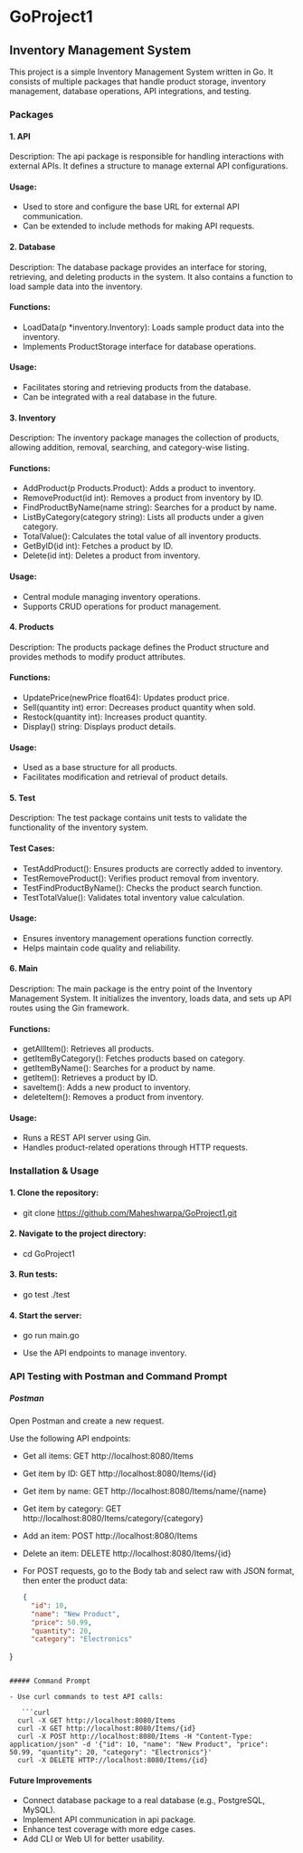 # GoProject1

## Inventory Management System

This project is a simple Inventory Management System written in Go. It consists of multiple packages that handle product storage, inventory management, database operations, API integrations, and testing.


### Packages

#### 1. API

Description:
The api package is responsible for handling interactions with external APIs. It defines a structure to manage external API configurations.

#### Usage:

- Used to store and configure the base URL for external API communication.
- Can be extended to include methods for making API requests.

#### 2. Database

Description:
The database package provides an interface for storing, retrieving, and deleting products in the system. It also contains a function to load sample data into the inventory.

#### Functions:

- LoadData(p *inventory.Inventory): Loads sample product data into the inventory.
- Implements ProductStorage interface for database operations.

#### Usage:

- Facilitates storing and retrieving products from the database.
- Can be integrated with a real database in the future.


#### 3. Inventory

Description:
The inventory package manages the collection of products, allowing addition, removal, searching, and category-wise listing.

#### Functions:

- AddProduct(p Products.Product): Adds a product to inventory.
- RemoveProduct(id int): Removes a product from inventory by ID.
- FindProductByName(name string): Searches for a product by name.
- ListByCategory(category string): Lists all products under a given category.
- TotalValue(): Calculates the total value of all inventory products.
- GetByID(id int): Fetches a product by ID.
- Delete(id int): Deletes a product from inventory.

#### Usage:

- Central module managing inventory operations.
- Supports CRUD operations for product management.

#### 4. Products

Description:
The products package defines the Product structure and provides methods to modify product attributes.

#### Functions:

- UpdatePrice(newPrice float64): Updates product price.
- Sell(quantity int) error: Decreases product quantity when sold.
- Restock(quantity int): Increases product quantity.
- Display() string: Displays product details.

#### Usage:

- Used as a base structure for all products.
- Facilitates modification and retrieval of product details.

#### 5. Test

Description:
The test package contains unit tests to validate the functionality of the inventory system.

#### Test Cases:

- TestAddProduct(): Ensures products are correctly added to inventory.
- TestRemoveProduct(): Verifies product removal from inventory.
- TestFindProductByName(): Checks the product search function.
- TestTotalValue(): Validates total inventory value calculation.

#### Usage:

- Ensures inventory management operations function correctly.
- Helps maintain code quality and reliability.


#### 6. Main

Description:
The main package is the entry point of the Inventory Management System. It initializes the inventory, loads data, and sets up API routes using the Gin framework.

#### Functions:

- getAllItem(): Retrieves all products.
- getItemByCategory(): Fetches products based on category.
- getItemByName(): Searches for a product by name.
- getItem(): Retrieves a product by ID.
- saveItem(): Adds a new product to inventory.
- deleteItem(): Removes a product from inventory.

#### Usage:

- Runs a REST API server using Gin.
- Handles product-related operations through HTTP requests.


### Installation & Usage

#### 1. Clone the repository:

- git clone https://github.com/Maheshwarpa/GoProject1.git

#### 2. Navigate to the project directory:

- cd GoProject1

#### 3. Run tests:

- go test ./test

#### 4. Start the server:

- go run main.go

- Use the API endpoints to manage inventory.

### API Testing with Postman and Command Prompt

##### Postman

Open Postman and create a new request.

Use the following API endpoints:

- Get all items: GET http://localhost:8080/Items

- Get item by ID: GET http://localhost:8080/Items/{id}

- Get item by name: GET http://localhost:8080/Items/name/{name}

- Get item by category: GET http://localhost:8080/Items/category/{category}

- Add an item: POST http://localhost:8080/Items

- Delete an item: DELETE http://localhost:8080/Items/{id}

- For POST requests, go to the Body tab and select raw with JSON format, then enter the product data:
  ```json 
  {
    "id": 10,
    "name": "New Product",
    "price": 50.99,
    "quantity": 20,
    "category": "Electronics"

}
```

##### Command Prompt

- Use curl commands to test API calls:

   ```curl
  curl -X GET http://localhost:8080/Items
  curl -X GET http://localhost:8080/Items/{id}
  curl -X POST http://localhost:8080/Items -H "Content-Type: application/json" -d '{"id": 10, "name": "New Product", "price": 50.99, "quantity": 20, "category": "Electronics"}'
  curl -X DELETE HTTP://localhost:8080/Items/{id}
  ```

#### Future Improvements

- Connect database package to a real database (e.g., PostgreSQL, MySQL).
- Implement API communication in api package.
- Enhance test coverage with more edge cases.
- Add CLI or Web UI for better usability.
